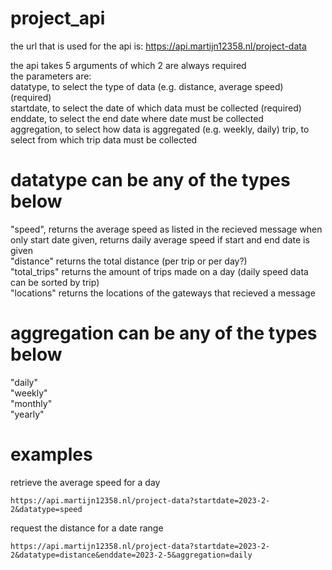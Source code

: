 # project_api

the url that is used for the api is: https://api.martijn12358.nl/project-data

the api takes 5 arguments of which 2 are always required  
the parameters are:  
datatype, to select the type of data (e.g. distance, average speed) (required)  
startdate, to select the date of which data must be collected (required)  
enddate, to select the end date where date must be collected  
aggregation, to select how data is aggregated (e.g. weekly, daily)
trip, to select from which trip data must be collected

# datatype can be any of the types below  
"speed", returns the average speed as listed in the recieved message when only start date given, returns daily average speed if start and end date is given  
"distance" returns the total distance (per trip or per day?)  
"total_trips" returns the amount of trips made on a day (daily speed data can be sorted by trip)  
"locations" returns the locations of the gateways that recieved a message  

# aggregation can be any of the types below
"daily"  
"weekly"  
"monthly"  
"yearly"  

# examples
retrieve the average speed for a day
```
https://api.martijn12358.nl/project-data?startdate=2023-2-2&datatype=speed
```
request the distance for a date range
```
https://api.martijn12358.nl/project-data?startdate=2023-2-2&datatype=distance&enddate=2023-2-5&aggregation=daily
```
